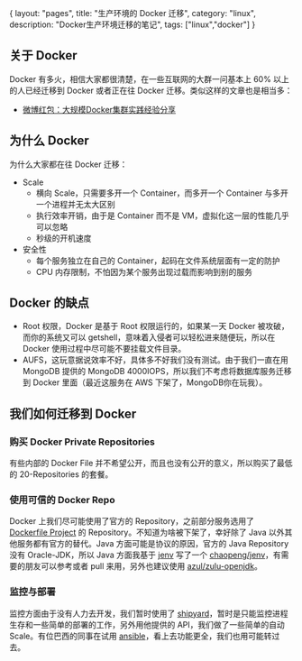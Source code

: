 {
layout: "pages",
title: "生产环境的 Docker 迁移",
category: "linux",
description: "Docker生产环境迁移的笔记",
tags: ["linux","docker"]
}

## 关于 Docker

Docker 有多火，相信大家都很清楚，在一些互联网的大群一问基本上 60% 以上的人已经迁移到 Docker 或者正在往 Docker 迁移。类似这样的文章也是相当多：

- [微博红包：大规模Docker集群实践经验分享](http://www.infoq.com/cn/articles/large-scale-docker-cluster-practise-experience-share)

## 为什么 Docker

为什么大家都在往 Docker 迁移：

- Scale
    - 横向 Scale，只需要多开一个 Container，而多开一个 Container 与多开一个进程并无太大区别
    - 执行效率开销，由于是 Container 而不是 VM，虚拟化这一层的性能几乎可以忽略
    - 秒级的开机速度
- 安全性
    - 每个服务独立在自己的 Container，起码在文件系统层面有一定的防护
    - CPU 内存限制，不怕因为某个服务出现过载而影响到别的服务
    
## Docker 的缺点

- Root 权限，Docker 是基于 Root 权限运行的，如果某一天 Docker 被攻破，而你的系统又可以 getshell，意味着入侵者可以轻松进来随便玩，所以在 Docker 使用过程中尽可能不要挂载文件目录。
- AUFS，这玩意据说效率不好，具体多不好我们没有测试。由于我们一直在用 MongoDB 提供的 MongoDB 4000IOPS，所以我们不考虑将数据库服务迁移到 Docker 里面（最近这服务在 AWS 下架了，MongoDB你在玩我）。

## 我们如何迁移到 Docker

### 购买 Docker Private Repositories

有些内部的 Docker File 并不希望公开，而且也没有公开的意义，所以购买了最低的 20-Repositories 的套餐。

### 使用可信的 Docker Repo

Docker 上我们尽可能使用了官方的 Repository，之前部分服务选用了 [Dockerfile Project](http://dockerfile.github.io/) 的 Repository。不知道为啥被下架了，幸好除了 Java 以外其他服务都有官方的替代。Java 方面可能是协议的原因，官方的 Java Repository 没有 Oracle-JDK，所以 Java 方面我基于 [jenv](http://jenv.io/) 写了一个 [chaopeng/jenv](https://registry.hub.docker.com/u/chaopeng/jenv/)，有需要的朋友可以参考或者 pull 来用，另外也建议使用 [azul/zulu-openjdk](https://registry.hub.docker.com/u/azul/zulu-openjdk/)。

### 监控与部署

监控方面由于没有人力去开发，我们暂时使用了 [shipyard](http://shipyard-project.com/)，暂时是只能监控进程生存和一些简单的部署的工作，另外用他提供的 API，我们做了一些简单的自动 Scale。有位巴西的同事在试用 [ansible](http://www.ansible.com/home)，看上去功能更全，我们也用可能转过去。
